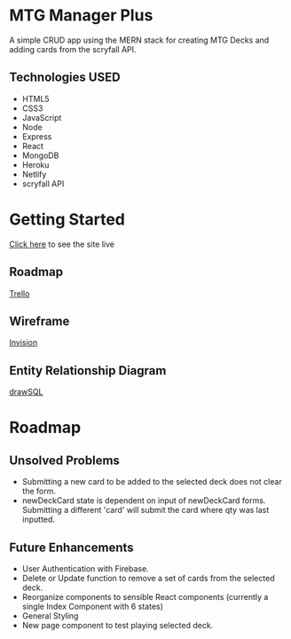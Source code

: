 # MTG Manager Plus

A simple CRUD app using the MERN stack for creating MTG Decks and adding cards from the scryfall API. 

## Technologies USED

- HTML5
- CSS3
- JavaScript
- Node
- Express
- React
- MongoDB
- Heroku
- Netlify
- scryfall API


# Getting Started

[Click here](#) to see the site live


## Roadmap

[Trello](https://trello.com/b/ge432ovM/mtg-manager)

## Wireframe

[Invision](https://longlu267303.invisionapp.com/freehand/MTG-Manager-gzxn7qnGr)

## Entity Relationship Diagram

[drawSQL](https://drawsql.app/general-assembly-phoenix/diagrams/mtg-manager#)

# Roadmap

## Unsolved Problems

- Submitting a new card to be added to the selected deck does not clear the form.
- newDeckCard state is dependent on input of newDeckCard forms. Submitting a different 'card' will submit the card where qty was last inputted.

## Future Enhancements

- User Authentication with Firebase.
- Delete or Update function to remove a set of cards from the selected deck.
- Reorganize components to sensible React components (currently a single Index Component with 6 states)
- General Styling
- New page component to test playing selected deck.
